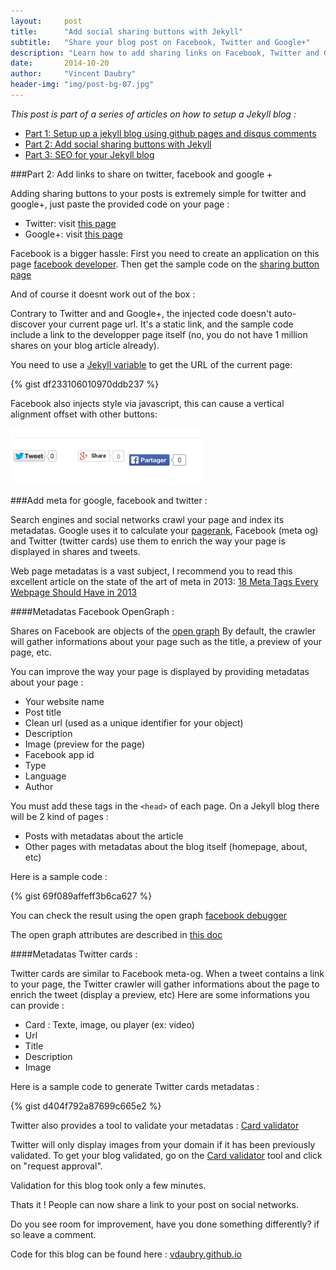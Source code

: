 ```yaml
---
layout:     post
title:      "Add social sharing buttons with Jekyll"
subtitle:   "Share your blog post on Facebook, Twitter and Google+"
description: "Learn how to add sharing links on Facebook, Twitter and Google+"
date:       2014-10-20
author:     "Vincent Daubry"
header-img: "img/post-bg-07.jpg"
---
```


<i>This post is part of a series of articles on how to setup a Jekyll blog :</i>

* [Part 1: Setup up a jekyll blog using github pages and disqus comments]({{site.url}}/2014/10/19/setup-a-jekyll-blog/)
* [Part 2: Add social sharing buttons with Jekyll]({{site.url}}/2014/10/20/add-social-sharing-buttons-with-jekyll/)
* [Part 3: SEO for your Jekyll blog]({{site.url}}/2014/10/21/SEO-for-your-Jekyll-blog/)

###Part 2: Add links to share on twitter, facebook and google +

Adding sharing buttons to your posts is extremely simple for twitter and google+, just paste the provided code on your page :

* Twitter: visit <a href="https://about.twitter.com/resources/buttons#tweet">this page</a>
* Google+: visit <a href="https://developers.google.com/+/web/share/">this page</a>

Facebook is a bigger hassle:
First you need to create an application on this page [facebook developer]("https://developers.facebook.com/").
Then get the sample code on the [sharing button page]("https://developers.facebook.com/docs/plugins/share-button/")

And of course it doesnt work out of the box :

Contrary to Twitter and and Google+, the injected code doesn't auto-discover your current page url. It's a static link, and the sample code include a link to the developper page itself (no, you do not have 1 million shares on your blog article already).

You need to use a [Jekyll variable]("http://jekyllrb.com/docs/variables/") to get the URL of the current page:

{% gist df233106010970ddb237 %}

Facebook also injects style via javascript, this can cause a vertical alignment offset with other buttons:

<img src="/img/posts/2014-11-19-setup-a-jekyll-blog/facebook-bug.png" height="90">


###Add meta for google, facebook and twitter :

Search engines and social networks crawl your page and index its metadatas. Google uses it to calculate your [pagerank]("http://en.wikipedia.org/wiki/PageRank"), Facebook (meta og) and Twitter (twitter cards) use them to enrich the way your page is displayed in shares and tweets.

Web page metadatas is a vast subject, I recommend you to read this excellent article on the state of the art of meta in 2013: [18 Meta Tags Every Webpage Should Have in 2013]("http://www.iacquire.com/blog/18-meta-tags-every-webpage-should-have-in-2013")


####Metadatas Facebook OpenGraph :

Shares on Facebook are objects of the [open graph]("http://en.wikipedia.org/wiki/Facebook_Platform#Open_Graph_protocol")
By default, the crawler will gather informations about your page such as the title, a preview of your page, etc.

You can improve the way your page is displayed by providing metadatas about your page :

* Your website name
* Post title
* Clean url (used as a unique identifier for your object)
* Description
* Image (preview for the page)
* Facebook app id
* Type
* Language
* Author

You must add these tags in the ```<head>``` of each page.
On a Jekyll blog there will be 2 kind of pages :

* Posts with metadatas about the article
* Other pages with metadatas about the blog itself (homepage, about, etc)

Here is a sample code :

{% gist 69f089affeff3b6ca627 %}

You can check the result using the open graph [facebook debugger]("https://developers.facebook.com/tools/debug/og/object/")

The open graph attributes are described in [this doc]("http://ogp.me/")


####Metadatas Twitter cards :

Twitter cards are similar to Facebook meta-og. When a tweet contains a link to your page, the Twitter crawler will gather informations about the page to enrich the tweet (display a preview, etc)
Here are some informations you can provide :

* Card : Texte, image, ou player (ex: video)
* Url
* Title
* Description
* Image

Here is a sample code to generate Twitter cards metadatas :

{% gist d404f792a87699c665e2 %}

Twitter also provides a tool to validate your metadatas : [Card validator]("https://cards-dev.twitter.com/validator")

Twitter will only display images from your domain if it has been previously validated. To get your blog validated, go on the [Card validator]("https://cards-dev.twitter.com/validator") tool and click on "request approval".

Validation for this blog took only a few minutes.

Thats it ! People can now share a link to your post on social networks.

Do you see room for improvement, have you done something differently? if so leave a comment.

Code for this blog can be found here : [vdaubry.github.io]("vdaubry.github.io")